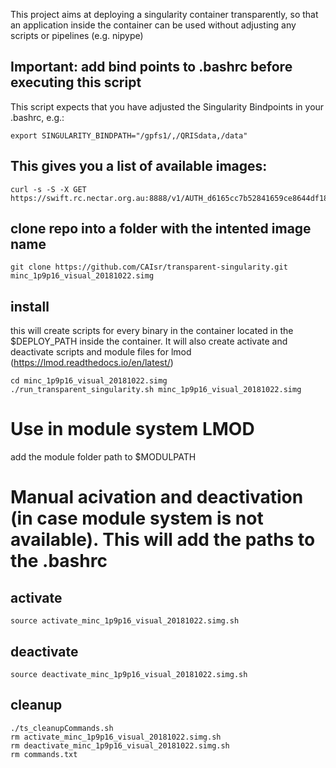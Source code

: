 This project aims at deploying a singularity container transparently, so that an application inside the container can be used without adjusting any scripts or pipelines (e.g. nipype) 

## Important: add bind points to .bashrc before executing this script
This script expects that you have adjusted the Singularity Bindpoints in your .bashrc, e.g.:
```
export SINGULARITY_BINDPATH="/gpfs1/,/QRISdata,/data"
```

## This gives you a list of available images:
```
curl -s -S -X GET https://swift.rc.nectar.org.au:8888/v1/AUTH_d6165cc7b52841659ce8644df1884d5e/singularityImages
```

## clone repo into a folder with the intented image name
```
git clone https://github.com/CAIsr/transparent-singularity.git minc_1p9p16_visual_20181022.simg	
```

## install
this will create scripts for every binary in the container located in the $DEPLOY_PATH inside the container. It will also create activate and deactivate scripts and module files for lmod (https://lmod.readthedocs.io/en/latest/)
```
cd minc_1p9p16_visual_20181022.simg
./run_transparent_singularity.sh minc_1p9p16_visual_20181022.simg
```

# Use in module system LMOD
add the module folder path to $MODULPATH

# Manual acivation and deactivation (in case module system is not available). This will add the paths to the .bashrc
## activate
```
source activate_minc_1p9p16_visual_20181022.simg.sh
```

## deactivate
```
source deactivate_minc_1p9p16_visual_20181022.simg.sh
```


## cleanup
```
./ts_cleanupCommands.sh
rm activate_minc_1p9p16_visual_20181022.simg.sh
rm deactivate_minc_1p9p16_visual_20181022.simg.sh
rm commands.txt
```
